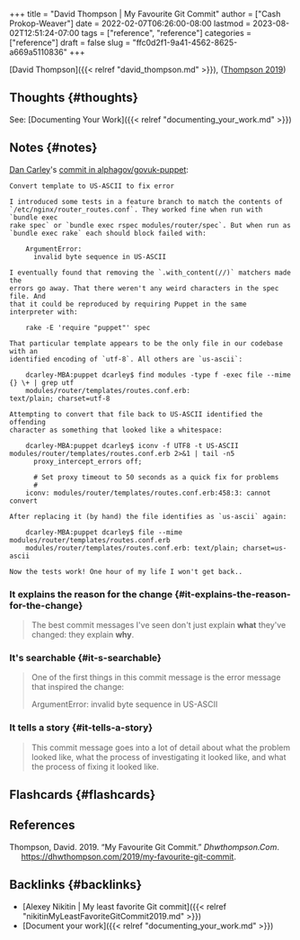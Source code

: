 +++
title = "David Thompson | My Favourite Git Commit"
author = ["Cash Prokop-Weaver"]
date = 2022-02-07T06:26:00-08:00
lastmod = 2023-08-02T12:51:24-07:00
tags = ["reference", "reference"]
categories = ["reference"]
draft = false
slug = "ffc0d2f1-9a41-4562-8625-a669a5110836"
+++

[David Thompson]({{< relref "david_thompson.md" >}}), (<a href="#citeproc_bib_item_1">Thompson 2019</a>)


## Thoughts {#thoughts}

See: [Documenting Your Work]({{< relref "documenting_your_work.md" >}})


## Notes {#notes}

[Dan Carley](https://github.com/dcarley)'s [commit in alphagov/govuk-puppet](https://github.com/alphagov/govuk-puppet/commit/63b36f93bf75a848e2125008aa1e880c5861cf46):

```nil
Convert template to US-ASCII to fix error

I introduced some tests in a feature branch to match the contents of
`/etc/nginx/router_routes.conf`. They worked fine when run with `bundle exec
rake spec` or `bundle exec rspec modules/router/spec`. But when run as
`bundle exec rake` each should block failed with:

    ArgumentError:
      invalid byte sequence in US-ASCII

I eventually found that removing the `.with_content(//)` matchers made the
errors go away. That there weren't any weird characters in the spec file. And
that it could be reproduced by requiring Puppet in the same interpreter with:

    rake -E 'require "puppet"' spec

That particular template appears to be the only file in our codebase with an
identified encoding of `utf-8`. All others are `us-ascii`:

    dcarley-MBA:puppet dcarley$ find modules -type f -exec file --mime {} \+ | grep utf
    modules/router/templates/routes.conf.erb:                                         text/plain; charset=utf-8

Attempting to convert that file back to US-ASCII identified the offending
character as something that looked like a whitespace:

    dcarley-MBA:puppet dcarley$ iconv -f UTF8 -t US-ASCII modules/router/templates/routes.conf.erb 2>&1 | tail -n5
      proxy_intercept_errors off;

      # Set proxy timeout to 50 seconds as a quick fix for problems
      #
    iconv: modules/router/templates/routes.conf.erb:458:3: cannot convert

After replacing it (by hand) the file identifies as `us-ascii` again:

    dcarley-MBA:puppet dcarley$ file --mime modules/router/templates/routes.conf.erb
    modules/router/templates/routes.conf.erb: text/plain; charset=us-ascii

Now the tests work! One hour of my life I won't get back..
```


### It explains the reason for the change {#it-explains-the-reason-for-the-change}

> The best commit messages I've seen don't just explain **what** they've changed: they explain **why**.


### It's searchable {#it-s-searchable}

> One of the first things in this commit message is the error message that inspired the change:
>
> ArgumentError:
>   invalid byte sequence in US-ASCII


### It tells a story {#it-tells-a-story}

> This commit message goes into a lot of detail about what the problem looked like, what the process of investigating it looked like, and what the process of fixing it looked like.


## Flashcards {#flashcards}

## References

<style>.csl-entry{text-indent: -1.5em; margin-left: 1.5em;}</style><div class="csl-bib-body">
  <div class="csl-entry"><a id="citeproc_bib_item_1"></a>Thompson, David. 2019. “My Favourite Git Commit.” <i>Dhwthompson.Com</i>. <a href="https://dhwthompson.com/2019/my-favourite-git-commit">https://dhwthompson.com/2019/my-favourite-git-commit</a>.</div>
</div>


## Backlinks {#backlinks}

-   [Alexey Nikitin | My least favorite Git commit]({{< relref "nikitinMyLeastFavoriteGitCommit2019.md" >}})
-   [Document your work]({{< relref "documenting_your_work.md" >}})
